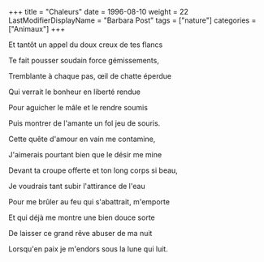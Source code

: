 +++
title = "Chaleurs"
date = 1996-08-10
weight = 22
LastModifierDisplayName = "Barbara Post"
tags = ["nature"]
categories = ["Animaux"]
+++

Et tantôt un appel du doux creux de tes flancs

Te fait pousser soudain force gémissements,

Tremblante à chaque pas, œil de chatte éperdue

Qui verrait le bonheur en liberté rendue

Pour aguicher le mâle et le rendre soumis

Puis montrer de l'amante un fol jeu de souris.

Cette quête d'amour en vain me contamine,

J'aimerais pourtant bien que le désir me mine

Devant ta croupe offerte et ton long corps si beau,

Je voudrais tant subir l'attirance de l'eau

Pour me brûler au feu qui s'abattrait, m'emporte

Et qui déjà me montre une bien douce sorte

De laisser ce grand rêve abuser de ma nuit

Lorsqu'en paix je m'endors sous la lune qui luit.
